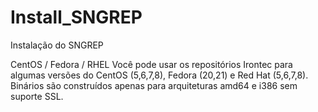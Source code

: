 # Install_SNGREP
Instalação do SNGREP


CentOS / Fedora / RHEL
Você pode usar os repositórios Irontec para algumas versões do CentOS (5,6,7,8), Fedora (20,21) e Red Hat (5,6,7,8).
Binários são construídos apenas para arquiteturas amd64 e i386 sem suporte SSL.


